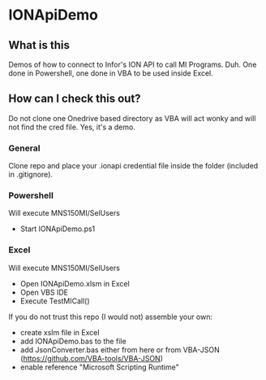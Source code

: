 # IONApiDemo
## What is this
Demos of how to connect to Infor's ION API to call MI Programs. Duh.
One done in Powershell, one done in VBA to be used inside Excel.

## How can I check this out?
Do not clone one Onedrive based directory as VBA will act wonky and will not find the cred file. Yes, it's a demo.
### General
Clone repo and place your .ionapi credential file inside the folder (included in .gitignore).
### Powershell
Will execute MNS150MI/SelUsers
- Start IONApiDemo.ps1
### Excel
Will execute MNS150MI/SelUsers
- Open IONApiDemo.xlsm in Excel
- Open VBS IDE
- Execute TestMICall()

If you do not trust this repo (I would not) assemble your own:
- create xslm file in Excel
- add IONApiDemo.bas to the file
- add JsonConverter.bas either from here or from VBA-JSON (https://github.com/VBA-tools/VBA-JSON)
- enable reference "Microsoft Scripting Runtime"